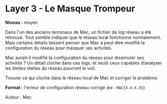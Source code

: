 # Layer 3 - Le Masque Trompeur

**Niveau :** moyen

Dans l'un des anciens terminaux de Mac, un fichier de log réseau a été retrouvé. Tout semble indiquer que le réseau local fonctionne normalement. Mais certains détails laissent penser que Mac a peut-être modifié la configuration du réseau pour masquer ses activités.

Mac aurait-il modifié la configuration du réseau pour dissimuler ses activités ? Un détail cloche dans ces logs, et seuls ceux capables d’analyser les limites réelles du réseau pourront le voir.

Trouver ce qui cloche dans le réseau local de Mac et corriger le problème.

**Format :** l'erreur de configuration réseau corrigé (ex : `MAC{X.X.X.X}`)

Auteur : Mac
